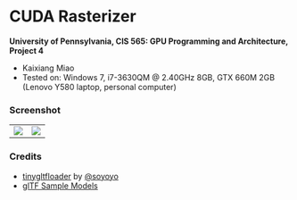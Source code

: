 CUDA Rasterizer
===============

**University of Pennsylvania, CIS 565: GPU Programming and Architecture, Project 4**

* Kaixiang Miao
* Tested on: Windows 7, i7-3630QM @ 2.40GHz 8GB, GTX 660M 2GB (Lenovo Y580 laptop, personal computer)

### Screenshot

<table class="image">
<tr>
	<td><img src="img/20.gif"/></td>
	<td><img src="img/10.gif"/></td>
</tr>
</table>


### Credits

* [tinygltfloader](https://github.com/syoyo/tinygltfloader) by [@soyoyo](https://github.com/syoyo)
* [glTF Sample Models](https://github.com/KhronosGroup/glTF/blob/master/sampleModels/README.md)
